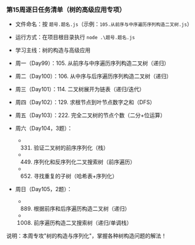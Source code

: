 ### 第15周逐日任务清单（树的高级应用专项）

- 文件命名：按 `题号.题名.js`（示例：`105.从前序与中序遍历序列构造二叉树.js`）
- 运行方式：在项目根目录执行 `node .\题号.题名.js`
- 学习主线：树的构造与高级应用

- 周一（Day99）：105. 从前序与中序遍历序列构造二叉树（递归）
- 周二（Day100）：106. 从中序与后序遍历序列构造二叉树（递归）
- 周三（Day101）：114. 二叉树展开为链表（递归/迭代）
- 周四（Day102）：129. 求根节点到叶节点数字之和（DFS）
- 周五（Day103）：222. 完全二叉树的节点个数（二分+位运算）

- 周六（Day104，3题）：
  - 331. 验证二叉树的前序序列化（栈）
  - 449. 序列化和反序列化二叉搜索树（前序遍历）
  - 652. 寻找重复的子树（哈希表+序列化）

- 周日（Day105，2题）：
  - 889. 根据前序和后序遍历构造二叉树（递归）
  - 1008. 前序遍历构造二叉搜索树（递归/单调栈）

说明：本周专攻"树的构造与序列化"，掌握各种树构造问题的解法！
